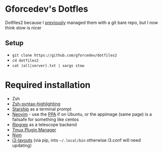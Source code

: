 # Gforcedev's Dotfles
Dotfiles2 because I [previously](https://github.com/gforcedev/dotfiles) managed them with a git bare repo, but I now think stow is nicer
## Setup
- `git clone https://github.com/gforcedev/dotfiles2`
- `cd dotfiles2`
- `cat (all|server).txt | xargs stow`

# Required installation
 - Zsh
 - [Zsh-syntax-highlighting](https://github.com/zsh-users/zsh-syntax-highlighting)
 - [Starship](https://starship.rs/) as a terminal prompt
 - [Neovim](https://neovim.io/) - use the [PPA](https://github.com/neovim/neovim/wiki/Installing-Neovim#ubuntu) if on Ubuntu, or the appimage (same page) is a failsafe for something like centos
 - [Ripgrep](https://github.com/BurntSushi/ripgrep) as a telescope backend
 - [Tmux Plugin Manager](https://github.com/tmux-plugins/tpm)
 - [Nvm](https://github.com/nvm-sh/nvm)
 - [i3-layouts](https://github.com/eliep/i3-layouts/tree/main/test) (via pip, into `~/.local/bin` otherwise i3.conf will need updating)
